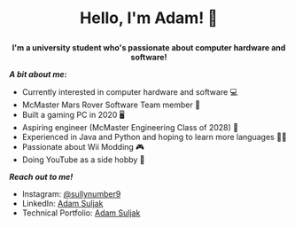  # <p align="center"> Hello, I'm Adam! 👋

 __<p align="center"> I'm a university student who's passionate about computer hardware and software!__

  
  ___A bit about me:___

  - Currently interested in computer hardware and software 💻
  - McMaster Mars Rover Software Team member 🤖
  - Built a gaming PC in 2020 🖥
  - Aspiring engineer (McMaster Engineering Class of 2028) 🧲
  - Experienced in Java and Python and hoping to learn more languages 👨‍💻
  - Passionate about Wii Modding 🎮
  - Doing YouTube as a side hobby 🎥

___Reach out to me!___
- Instagram: [@sullynumber9](https://www.instagram.com/sullynumber9/)
- LinkedIn: [Adam Suljak](https://www.linkedin.com/in/adam-suljak-1b3437282/)
- Technical Portfolio: [Adam Suljak](https://bit.ly/adam-suljak)
